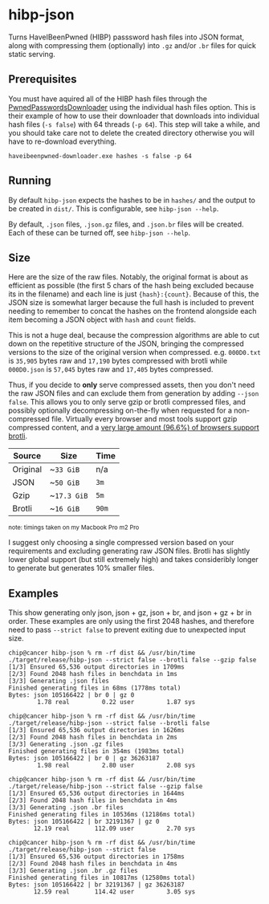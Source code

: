 # hibp-json

Turns HaveIBeenPwned (HIBP) passsword hash files into JSON format, along with compressing them (optionally) into `.gz` and/or `.br` files for quick static serving.

## Prerequisites

You must have aquired all of the HIBP hash files through the [PwnedPasswordsDownloader](https://github.com/HaveIBeenPwned/PwnedPasswordsDownloader) using the individual hash files option. This is their example of how to use their downloader that downloads into individual hash files (`-s false`) with 64 threads (`-p 64`). This step will take a while, and you should take care not to delete the created directory otherwise you will have to re-download everything.

```
haveibeenpwned-downloader.exe hashes -s false -p 64
```

## Running

By default `hibp-json` expects the hashes to be in `hashes/` and the output to be created in `dist/`. This is configurable, see `hibp-json --help`.

By default, `.json` files, `.json.gz` files, and `.json.br` files will be created. Each of these can be turned off, see `hibp-json --help`.

## Size

Here are the size of the raw files. Notably, the original format is about as efficient as possible (the first 5 chars of the hash being excluded because its in the filename) and each line is just `{hash}:{count}`. Because of this, the JSON size is somewhat larger because the full hash is included to prevent needing to remember to concat the hashes on the frontend alongside each item becoming a JSON object with `hash` and `count` fields.

This is not a huge deal, because the compression algorithms are able to cut down on the repetitive structure of the JSON, bringing the compressed versions to the size of the original version when compressed. e.g. `000D0.txt` is `35,905` bytes raw and `17,190` bytes compressed with brotli while `000D0.json` is `57,045` bytes raw and `17,405` bytes compressed.

Thus, if you decide to **only** serve compressed assets, then you don't need the raw JSON files and can exclude them from generation by adding `--json false`. This allows you to only serve gzip or brotli compressed files, and possibly optionally decompressing on-the-fly when requested for a non-compressed file. Virtually every browser and most tools support gzip compressed content, and a [very large amount (96.6%) of browsers support brotli](https://caniuse.com/brotli).

| Source | Size | Time |
| ------ | ---- | ---- |
| Original | ~`33 GiB` | n/a |
| JSON | ~`50 GiB` | `3m` |
| Gzip | ~`17.3 GiB` | `5m` |
| Brotli | ~`16 GiB` | `90m` |

<sup>note: timings taken on my Macbook Pro m2 Pro</sup>

I suggest only choosing a single compressed version based on your requirements and excluding generating raw JSON files. Brotli has slightly lower global support (but still extremely high) and takes consideribly longer to generate but generates 10% smaller files.

## Examples

This show generating only json, json + gz, json + br, and json + gz + br in order. These examples are only using the first 2048 hashes, and therefore need to pass `--strict false` to prevent exiting due to unexpected input size.

```console
chip@cancer hibp-json % rm -rf dist && /usr/bin/time ./target/release/hibp-json --strict false --brotli false --gzip false
[1/3] Ensured 65,536 output directories in 1709ms
[2/3] Found 2048 hash files in benchdata in 1ms
[3/3] Generating .json files 
Finished generating files in 68ms (1778ms total)
Bytes: json 105166422 | br 0 | gz 0
        1.78 real         0.22 user         1.87 sys

chip@cancer hibp-json % rm -rf dist && /usr/bin/time ./target/release/hibp-json --strict false --brotli false             
[1/3] Ensured 65,536 output directories in 1626ms
[2/3] Found 2048 hash files in benchdata in 2ms
[3/3] Generating .json .gz files 
Finished generating files in 354ms (1983ms total)
Bytes: json 105166422 | br 0 | gz 36263187
        1.98 real         2.80 user         2.08 sys

chip@cancer hibp-json % rm -rf dist && /usr/bin/time ./target/release/hibp-json --strict false --gzip false 
[1/3] Ensured 65,536 output directories in 1644ms
[2/3] Found 2048 hash files in benchdata in 4ms
[3/3] Generating .json .br files 
Finished generating files in 10536ms (12186ms total)
Bytes: json 105166422 | br 32191367 | gz 0
       12.19 real       112.09 user         2.70 sys

chip@cancer hibp-json % rm -rf dist && /usr/bin/time ./target/release/hibp-json --strict false               
[1/3] Ensured 65,536 output directories in 1758ms
[2/3] Found 2048 hash files in benchdata in 4ms
[3/3] Generating .json .br .gz files 
Finished generating files in 10817ms (12580ms total)
Bytes: json 105166422 | br 32191367 | gz 36263187
       12.59 real       114.42 user         3.05 sys
```